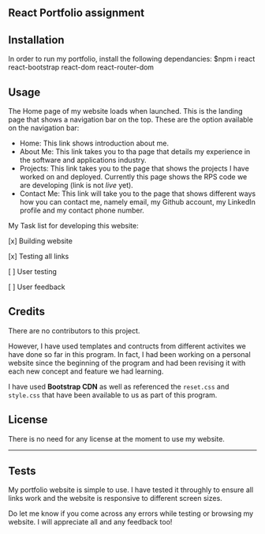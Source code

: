
## React Portfolio assignment

## Installation

In order to run my portfolio, install the following dependancies:
$npm i react react-bootstrap react-dom react-router-dom 


## Usage 

The Home page of my website loads when launched. This is the landing page that shows a navigation bar on the top. These are the option available on the navigation bar:

* Home: This link shows introduction about me.  
* About Me: This link takes you to tha page that details my experience in the software and applications industry.  
* Projects: This link takes you to the page that shows the projects I have worked on and deployed. Currently this page shows the RPS code we are developing (link is not *live* yet). 
* Contact Me: This link will take you to the page that shows different ways how you can contact me, namely email, my Github account, my LinkedIn profile and my contact phone number.

My Task list for developing this website:

[x] Building website

[x] Testing all links

[ ] User testing

[ ] User feedback 


## Credits

There are no contributors to this project.

However, I have used templates and contructs from different activites we have done so far in this program. In fact, I had been working on a personal website since the beginning of the program and had been revising it with each new concept and feature we had learning.

I have used **Bootstrap CDN** as well as referenced the `reset.css` and `style.css` that have been available to us as part of this program.


## License

There is no need for any license at the moment to use my website.


---

## Tests

My portfolio website is simple to use. I have tested it throughly to ensure all links work and the website is responsive to different screen sizes. 

Do let me know if you come across any errors while testing or browsing my website. I will appreciate all and any feedback too!
